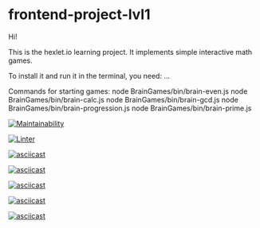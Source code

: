 # frontend-project-lvl1

Hi!

This is the hexlet.io learning project. It implements simple interactive math games.

To install it and run it in the terminal, you need:
...

Commands for starting games:
node BrainGames/bin/brain-even.js 
node BrainGames/bin/brain-calc.js 
node BrainGames/bin/brain-gcd.js 
node BrainGames/bin/brain-progression.js 
node BrainGames/bin/brain-prime.js 

[![Maintainability](https://api.codeclimate.com/v1/badges/a99a88d28ad37a79dbf6/maintainability)](https://codeclimate.com/github/eilmoon/frontend-project-lvl1)

[![Linter](https://github.com/eilmoon/frontend-project-lvl1/workflows/Linter_starter/badge.svg)](https://github.com/eilmoon/frontend-project-lvl1/actions)

[![asciicast](https://asciinema.org/a/b9pwYHM7Dy5ox3UYx2Mun5ZOH.svg)](https://asciinema.org/a/b9pwYHM7Dy5ox3UYx2Mun5ZOH)

[![asciicast](https://asciinema.org/a/363435.svg)](https://asciinema.org/a/363435)

[![asciicast](https://asciinema.org/a/363561.svg)](https://asciinema.org/a/363561)

[![asciicast](https://asciinema.org/a/363699.svg)](https://asciinema.org/a/363699)

[![asciicast](https://asciinema.org/a/363734.svg)](https://asciinema.org/a/363734)
